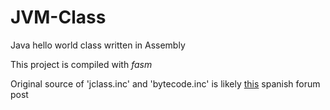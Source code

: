 # JVM-Class
 Java hello world class written in Assembly

This project is compiled with *fasm*

Original source of 'jclass.inc' and 
'bytecode.inc' is likely [this](https://foro.elhacker.net/programacion_general/programacion_en_ensamblador_de_java_hola_mundo-t365953.0.html)
spanish forum post